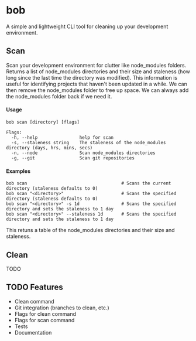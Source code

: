 # bob

A simple and lightweight CLI tool for cleaning up your development environment.

## Scan

Scan your development environment for clutter like node_modules folders.
Returns a list of node_modules directories and their size and staleness (how long since the last time the directory was modified).
This information is useful for identifying projects that haven't been updated in a while. We can then remove the node_modules folder to free up space.
We can always add the node_modules folder back if we need it.

#### Usage

```
bob scan [directory] [flags]

Flags:
  -h, --help                help for scan
  -s, --staleness string    The staleness of the node_modules directory (days, hrs, mins, secs)
  -n, --node                Scan node_modules directories
  -g, --git                 Scan git repositories
```

#### Examples

```
bob scan                                    # Scans the current directory (staleness defaults to 0)
bob scan "<directory>"                      # Scans the specified directory (staleness defaults to 0)
bob scan "<directory>" -s 1d                # Scans the specified directory and sets the staleness to 1 day
bob scan "<directory>" --staleness 1d       # Scans the specified directory and sets the staleness to 1 day
```

This retuns a table of the node_modules directories and their size and staleness.

## Clean

TODO

## TODO Features

- Clean command
- Git integration (branches to clean, etc.)
- Flags for clean command
- Flags for scan command
- Tests
- Documentation
